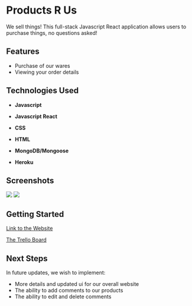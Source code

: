 # Products R Us

We sell things! This full-stack Javascript React application allows users to purchase things, no questions asked!

## Features

- Purchase of our wares
- Viewing your order details

## Technologies Used
- **Javascript**

- **Javascript React**
  
- **CSS**
  
- **HTML**

- **MongoDB/Mongoose**
  
- **Heroku**

## Screenshots
<img src= https://cdn.discordapp.com/attachments/691762403742056479/1151551365789798451/Screenshot_2239.png>
<img src= https://cdn.discordapp.com/attachments/691762403742056479/1151551366083387472/Screenshot_2238.png>

## Getting Started

[Link to the Website](https://helptheyhavemeatgunpoint-c250f663d9d3.herokuapp.com/)

[The Trello Board](https://trello.com/b/jbKYF2pI/project-4)

## Next Steps

In future updates, we wish to implement:
- More details and updated ui for our overall website
- The ability to add comments to our products
- The ability to edit and delete comments
